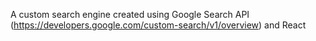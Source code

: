 A custom search engine created using Google Search API (https://developers.google.com/custom-search/v1/overview) and React
